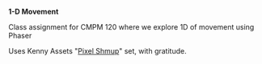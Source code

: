 **1-D Movement**

Class assignment for CMPM 120 where we explore 1D of movement using Phaser

Uses Kenny Assets "[Pixel Shmup](https://kenney.nl/assets/pixel-shmup)" set, with gratitude.
